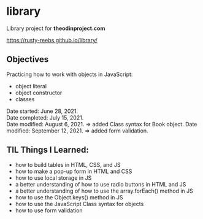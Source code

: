 # library
Library project for **theodinproject.com**

https://rusty-reebs.github.io/library/

## Objectives

Practicing how to work with objects in JavaScript:
- object literal
- object constructor
- classes

Date started: June 28, 2021.  
Date completed: July 15, 2021.  
Date modified: August 6, 2021. => added Class syntax for Book object.
Date modified: September 12, 2021. => added form validation.

## TIL Things I Learned:
- how to build tables in HTML, CSS, and JS
- how to make a pop-up form in HTML and CSS
- how to use local storage in JS
- a better understanding of how to use radio buttons in HTML and JS
- a better understanding of how to use the array.forEach() method in JS
- how to use the Object.keys() method in JS
- how to use the JavaScript Class syntax for objects
- how to use form validation
